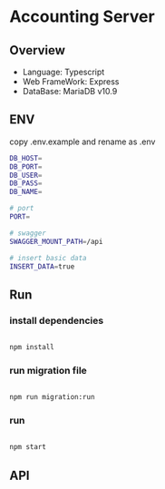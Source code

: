 # Accounting Server

## Overview

- Language: Typescript
- Web FrameWork: Express
- DataBase: MariaDB v10.9

## ENV

copy .env.example and rename as .env

```bash
DB_HOST=
DB_PORT=
DB_USER=
DB_PASS=
DB_NAME=

# port 
PORT=

# swagger
SWAGGER_MOUNT_PATH=/api

# insert basic data
INSERT_DATA=true
```

## Run

### install dependencies

```bash

npm install

```

### run migration file

```bash

npm run migration:run

```

### run

```bash

npm start

```

## API